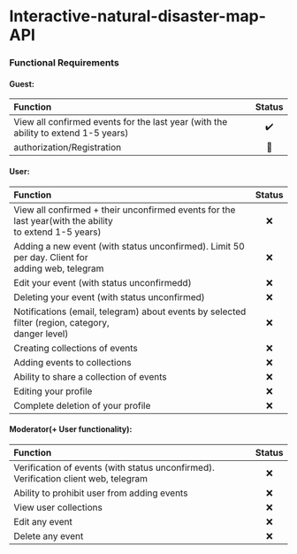 # Interactive-natural-disaster-map-API
<b><h3>Functional Requirements</h3></b>

<h4>Guest:</h4>

Function | Status 
|:----   |:------:
 View all confirmed events for the last year (with the ability to extend 1-5 years) | :heavy_check_mark:
 authorization/Registration | :small_orange_diamond:

<h4>User:</h4>

Function | Status 
|:----   |:------:
View all confirmed + their unconfirmed events for the last year(with the ability</br> to extend 1-5 years) | :x:
Adding a new event (with status unconfirmed). Limit 50 per day. Client for</br> adding web, telegram | :x:
Edit your event (with status unconfirmedd) | :x:
Deleting your event (with status unconfirmed) | :x:
Notifications (email, telegram) about events by selected filter (region, category,</br> danger level)| :x:
Creating collections of events | :x:
Adding events to collections | :x:
Ability to share a collection of events| :x:
Editing your profile | :x:
Complete deletion of your profile | :x:

<h4>Moderator(+ User functionality):</h4>

Function | Status 
|:----   |:------:
Verification of events (with status unconfirmed). Verification client web, telegram | :x:
Ability to prohibit user from adding events | :x:
View user collections | :x:
Edit any event | :x:
Delete any event| :x:
